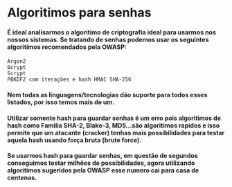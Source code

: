 # Algoritimos para senhas

#### É ideal analisarmos o algoritimo de criptografia ideal para usarmos nos nossos sistemas. Se tratando de senhas podemos usar os seguintes algoritimos recomendados pela OWASP:
    Argon2
    Bcrypt
    Scrypt
    PBKDF2 com iterações e hash HMAC SHA-256

#### Nem todas as linguagens/tecnologias dão suporte para todos esses listados, por isso temos mais de um.

#### Utilizar somente hash para guardar senhas é um erro pois algoritimos de hash como Familia SHA-2, Blake-3, MD5...são algoritimos rapidos e isso permite que um atacante (cracker) tenhas mais possibilidades para testar aquela hash usando força bruta (brute force).

#### Se usarmos hash para guardar senhas, em questão de segundos conseguimos testar milhões de possibilidades, agora utilizando algoritimos sugeridos pela OWASP esse numero cai para casa de centenas.

